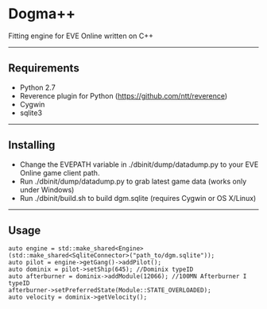 # Dogma++

Fitting engine for EVE Online written on C++

-------------------------------------------------------------------------------

## Requirements
- Python 2.7
- Reverence plugin for Python (https://github.com/ntt/reverence)
- Cygwin
- sqlite3

-------------------------------------------------------------------------------

## Installing
- Change the EVEPATH variable in ./dbinit/dump/datadump.py to your EVE Online game client path.
- Run ./dbinit/dump/datadump.py to grab latest game data (works only under Windows)
- Run ./dbinit/build.sh to build dgm.sqlite (requires Cygwin or OS X/Linux)

-------------------------------------------------------------------------------

## Usage
	auto engine = std::make_shared<Engine>(std::make_shared<SqliteConnector>("path_to/dgm.sqlite"));
	auto pilot = engine->getGang()->addPilot();
	auto dominix = pilot->setShip(645); //Dominix typeID
	auto afterburner = dominix->addModule(12066); //100MN Afterburner I typeID
	afterburner->setPreferredState(Module::STATE_OVERLOADED);
	auto velocity = dominix->getVelocity();
